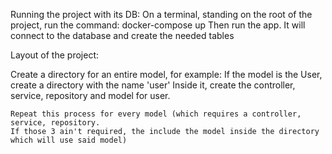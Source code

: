 Running the project with its DB:
  On a terminal, standing on the root of the project, run the command: docker-compose up
  Then run the app. It will connect to the database and create the needed tables
  
Layout of the project:

  Create a directory for an entire model, for example:
    If the model is the User, create a directory with the name 'user'
    Inside it, create the controller, service, repository and model for user.
    
    Repeat this process for every model (which requires a controller, service, repository. 
    If those 3 ain't required, the include the model inside the directory which will use said model)
